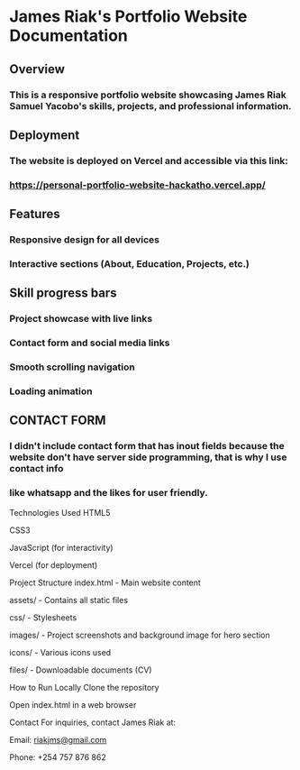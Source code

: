 # James Riak's Portfolio Website Documentation

## Overview

### This is a responsive portfolio website showcasing James Riak Samuel Yacobo's skills, projects, and professional information.

## Deployment
### The website is deployed on Vercel and accessible via this link:
### https://personal-portfolio-website-hackatho.vercel.app/

## Features
### Responsive design for all devices

### Interactive sections (About, Education, Projects, etc.)

## Skill progress bars

### Project showcase with live links

### Contact form and social media links

### Smooth scrolling navigation

### Loading animation

## CONTACT FORM
### I didn't include contact form that has inout fields because the website don't have server side programming, that is why I use contact info
### like whatsapp and the likes for user friendly. 

Technologies Used
HTML5

CSS3

JavaScript (for interactivity)

Vercel (for deployment)

Project Structure
index.html - Main website content

assets/ - Contains all static files

css/ - Stylesheets

images/ - Project screenshots and background image for hero section

icons/ - Various icons used

files/ - Downloadable documents (CV)

How to Run Locally
Clone the repository

Open index.html in a web browser

Contact
For inquiries, contact James Riak at:

Email: riakjms@gmail.com

Phone: +254 757 876 862

